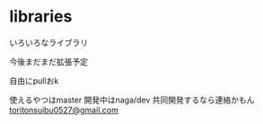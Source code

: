 # libraries
いろいろなライブラリ

今後まだまだ拡張予定

自由にpullおk

使えるやつはmaster 
開発中はnaga/dev
共同開発するなら連絡かもん
toritonsuibu0527@gmail.com
